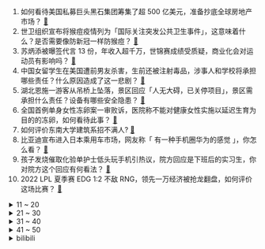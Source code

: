 1. 如何看待美国私募巨头黑石集团筹集了超 500 亿美元，准备抄底全球房地产市场？ [:link:](https://www.zhihu.com/question/544864005)
2. 世卫组织宣布将猴痘疫情列为「国际关注突发公共卫生事件」，这意味着什么？是否需要像防新冠一样防猴痘？ [:link:](https://www.zhihu.com/question/544967961)
3. 苏炳添被曝签代言 13 份，年收入超千万，世锦赛成绩受质疑，商业化会对运动员有影响吗？ [:link:](https://www.zhihu.com/question/543946224)
4. 中国女留学生在美国遭前男友杀害，生前还被注射毒品，涉事人和学校将承担哪些责任？什么原因造成了这一悲剧？ [:link:](https://www.zhihu.com/question/544938196)
5. 湖北恩施一游客从吊桥上坠落，景区回应「人无大碍，已关停项目」，景区需承担什么责任？设备有哪些安全隐患？ [:link:](https://www.zhihu.com/question/544915280)
6. 全国首例单身女性冻卵案一审败诉，医院称不能对健康女性实施以延迟生育为目的的冻卵，如何看待此事？ [:link:](https://www.zhihu.com/question/544928802)
7. 如何评价东南大学建筑系招不满人? [:link:](https://www.zhihu.com/question/544555904)
8. 比亚迪宣布进入日本乘用车市场，网友称「 有一种手机圈华为的感觉 」，你怎么看？ [:link:](https://www.zhihu.com/question/544607306)
9. 孩子发烧催取化验单护士低头玩手机引热议，院方回应是下班后的实习生，你对院方这个回应有何看法？ [:link:](https://www.zhihu.com/question/544936192)
10. 2022 LPL 夏季赛 EDG 1:2 不敌 RNG，领先一万经济被抢龙翻盘，如何评价这场比赛？ [:link:](https://www.zhihu.com/question/544952643)
<details>
<summary>11 ~ 20</summary>

11. 如何看待江西两名城管摔砸摊贩蔬菜，当地城管局称是无奈之举？暴力执法行为应当如何避免？ [:link:](https://www.zhihu.com/question/544743196)
12. 嘉兴一 KTV为增加收入提供有偿陪侍色情表演 143 人被抓，他们会受到什么处罚？如何加强监管？ [:link:](https://www.zhihu.com/question/544858170)
13. 为什么汉语中的「说服」一直读作 shuō 服，却有很多人念 shuì 服？ [:link:](https://www.zhihu.com/question/313282154)
14. 女子遇诈骗民警 11 轮苦劝无果，最终被骗 30 多万元，我们该如何提高防范意识避免类似事件的发生？ [:link:](https://www.zhihu.com/question/544862463)
15. 为什么像比尔·盖茨这样的人反而不戴劳力士或百达翡丽这样昂贵的手表？ [:link:](https://www.zhihu.com/question/420037280)
16. 为什么日本工匠精神在软件开发上没有体现？ [:link:](https://www.zhihu.com/question/544124280)
17. 29 省公布 2021 年出生人口，安徽 4 年下降 47.6%，多省份创数十年新低，受哪些因素影响？ [:link:](https://www.zhihu.com/question/544924057)
18. 老人旅游中猝死，亲属称曾因未购物被导游骂，旅行社否认有责，具体情况如何？ [:link:](https://www.zhihu.com/question/544912550)
19. 为什么我一点都不觉得克苏鲁神话恐怖呢？ [:link:](https://www.zhihu.com/question/427205970)
20. 都说共情能力是高级情绪，可是为什么共情能力却总让人痛苦？ [:link:](https://www.zhihu.com/question/365150016)
</details>
<details>
<summary>21 ~ 30</summary>

21. 如何看待国家医保局回应「医保基金不够致部分药品调出目录」，称当然不是，逐步将许多新药好药调进医保目录？ [:link:](https://www.zhihu.com/question/544876996)
22. 7 月 23 日「拉姆案」罪犯唐路被执行死刑，为什么家暴会演变成杀人？拉姆案还有哪些方面值得深思？ [:link:](https://www.zhihu.com/question/544866536)
23. 醒酒的方法有哪些？ [:link:](https://www.zhihu.com/question/536362230)
24. 油价上涨趋势下，买电车值得吗？ [:link:](https://www.zhihu.com/question/523486223)
25. 唐山再现打人事件，警方通报「双方吃饭时引起冲突，9 名违法嫌疑人均已到案」，具体情况如何？ [:link:](https://www.zhihu.com/question/544908461)
26. 网传女子患癌长蛆，丈夫利用其直播赚钱，警方回应「虐待系网友误解，其他问题正核实 」，事件具体情况如何？ [:link:](https://www.zhihu.com/question/544692653)
27. 四川什邡多名儿童检出腺病毒阳性，涉事游泳馆已被责令停业整顿，为何会出现这一情况？游泳馆将承担哪些责任？ [:link:](https://www.zhihu.com/question/544892786)
28. 如何看待许嵩参加《你好星期六》? [:link:](https://www.zhihu.com/question/541095540)
29. 电影《国产凌凌漆》当中，当周星驰被枪毙时，为什么周星驰给了警察点钱，就轻易地逃脱了？ [:link:](https://www.zhihu.com/question/28600649)
30. 专家表示「新冠疫苗的接种，不会引发白血病和糖尿病」，如何从医学角度进行解读？ [:link:](https://www.zhihu.com/question/544921229)
</details>
<details>
<summary>31 ~ 40</summary>

31. 为什么欧美游戏不喜欢带中国元素？ [:link:](https://www.zhihu.com/question/58193873)
32. 孩子3岁打算带他去环游中国一年，而不是入幼儿园，值得吗？ [:link:](https://www.zhihu.com/question/338107055)
33. 如何看待男乒频繁输外战？ [:link:](https://www.zhihu.com/question/544478600)
34. 部分 00 后和 10 后是否存在不太会用电脑的现象？电脑会被手机平板取代吗？ [:link:](https://www.zhihu.com/question/532026840)
35. 国内首次报告新冠疫苗接种不良事件发生率为 70.45/100万，略低于常规接种疫苗，这意味着什么？ [:link:](https://www.zhihu.com/question/544966274)
36. 对于计算机专业的大学生笔记本电脑有哪几款可推荐？在购买电脑时需注意什么？有什么硬性要求或建议吗? [:link:](https://www.zhihu.com/question/399089232)
37. 如何看待《原神》须弥前瞻短片02——细雨与飞沙 ？ [:link:](https://www.zhihu.com/question/544956610)
38. 电视剧《庭外》「盲区」部分（1-6 集）拍得如何？ [:link:](https://www.zhihu.com/question/543990875)
39. 粤港澳大湾区要成为中国实现「弯道超车」的主阵地，以区块链为代表的金融科技能在其中发挥什么样的作用？ [:link:](https://www.zhihu.com/question/544288961)
40. 重要突破，我国舰载无人直升机试飞成功，这说明什么？ [:link:](https://www.zhihu.com/question/544800620)
</details>
<details>
<summary>41 ~ 50</summary>

41. 枪杀安倍的嫌犯将接受精神鉴定，司法机关将根据结果决定是否对其提起诉讼，这意味着什么？ [:link:](https://www.zhihu.com/question/544895109)
42. 新高三学生怎么拒绝摆烂？ [:link:](https://www.zhihu.com/question/544889088)
43. 2022 女足东亚杯中国女足 1:1 战平韩国，如何评价本场比赛女足的表现？ [:link:](https://www.zhihu.com/question/544950348)
44. 2022年省考成绩发布，大家成绩怎么样？有何感想？ [:link:](https://www.zhihu.com/question/544651744)
45. 甘肃景泰一煤炭企业发生山体坍塌事故已致 10 人死亡，搜救结束，还有哪些信息需要关注？ [:link:](https://www.zhihu.com/question/544933022)
46. 新买的电脑需要注意什么？ [:link:](https://www.zhihu.com/question/46945957)
47. 什么是中国书法史上的巅峰之作？ [:link:](https://www.zhihu.com/question/313218201)
48. 你认为米饭与什么菜是绝配？ [:link:](https://www.zhihu.com/question/454643004)
49. 上学因为家里穷，不用交学费，会被同学歧视吗? [:link:](https://www.zhihu.com/question/544727249)
50. 大众 CEO 将于 8 月底离职，这将对该企业带来哪些影响？ [:link:](https://www.zhihu.com/question/544847771)
</details><details>
<summary>bilibili</summary>

1. 《原神》须弥前瞻短片02——细雨与飞沙 [:link:](//www.bilibili.com/video/BV1UU4y1i72S)
2. 这真的是碳基生物能吃的玩意吗？？？ [:link:](//www.bilibili.com/video/BV1194y1S7PP)
3. 当我第一次打开MC [:link:](//www.bilibili.com/video/BV16t4y157gM)
4. 我开了一家“免费”中国制造24小时快闪店！ [:link:](//www.bilibili.com/video/BV13F411K7Uu)
5. 耗时120天！潜入海底，拍下珊瑚5亿年的秘密！ [:link:](//www.bilibili.com/video/BV1m94y1S7ma)
6. 谁能想到被狗子带大的猫居然是这样？！ [:link:](//www.bilibili.com/video/BV1Gt4y1574b)
7. 豆瓣8.4却曾紧急撤档，上映后排片量低至1%，我必须抢救一下这部国产最佳！【洞察社会系列77】 [:link:](//www.bilibili.com/video/BV1Jr4y1778F)
8. 《 最 伟 大 的 主 C 》 [:link:](//www.bilibili.com/video/BV1zG411n7Ww)
9. 东 汉 变 种 人 [:link:](//www.bilibili.com/video/BV1ZB4y1Y7Hm)
10. 泡泡糖机里有那些口味？那些up主在美国品尝过的【猫和老鼠】美食 [:link:](//www.bilibili.com/video/BV1Ed4y1S7Xo)
<details>
<summary>11 ~ 20</summary>

11. 满分神作！没看过这个故事，就不能算看过《世界奇妙物语》！从过去开始的日记 [:link:](//www.bilibili.com/video/BV1RY4y1L7iN)
12. “王大队长给我耍把戏” [:link:](//www.bilibili.com/video/BV1G34y1n7HJ)
13. 这不比职场偶像剧好嗑？笨蛋美人和她的冤种搭档，收拾烂摊子、吃醋、护妻，好宠好甜好晋江！！！ [:link:](//www.bilibili.com/video/BV1Ma411u7YJ)
14. 舅舅我啊，最喜欢二次元了！ [:link:](//www.bilibili.com/video/BV1Wa411D74Q)
15. 一定要和喜欢的人坐双层火车去大理！！！ [:link:](//www.bilibili.com/video/BV13a411u7eK)
16. 越 努 力，越 滋 润？ [:link:](//www.bilibili.com/video/BV1Ea411D7zB)
17. 我的猫被盗视频了，被400万人点赞 [:link:](//www.bilibili.com/video/BV1Sd4y1Q73u)
18. 没想到，我有了新的爷爷。 [:link:](//www.bilibili.com/video/BV1Hd4y1S76L)
19. 约 尔 蹦 迪 2.0，跳 极 乐 净 土！❤️【咬人猫】 [:link:](//www.bilibili.com/video/BV13W4y127j6)
20. 【真人版火影】超 级 还 原！ [:link:](//www.bilibili.com/video/BV1aN4y1j7FR)
</details>
<details>
<summary>21 ~ 30</summary>

21. 240s 每次 都会  很开心 [:link:](//www.bilibili.com/video/BV1A94y1X7Ds)
22. 坤 坤 打 美 国 人 [:link:](//www.bilibili.com/video/BV1mG411n7Xu)
23. 🐓鸡你太美，但是已黑化🐓 [:link:](//www.bilibili.com/video/BV1iG411n7EE)
24. 狗头吧的秘密武器！1000层高利贷！叠Q新理解！【垃圾英雄拯救计划】 [:link:](//www.bilibili.com/video/BV1ye4y197SF)
25. 透明手表。下集预告 [:link:](//www.bilibili.com/video/BV1Da411S7gt)
26. 最好看的发型，我给每个人都找到了！【晓观】 [:link:](//www.bilibili.com/video/BV18B4y187RR)
27. 《焦糖布丁》，今天up请假一天，由理查德-蚊代做夏日甜品 [:link:](//www.bilibili.com/video/BV1Mr4y1L7Qd)
28. 【时代少年团】《时代夏令营》03：水上的卧龙凤雏们 [:link:](//www.bilibili.com/video/BV1X94y1S7dp)
29. 吕宋岛上如何玩骑兵？【小约翰】 [:link:](//www.bilibili.com/video/BV1Rg411Z7LV)
30. 《崩坏：星穹铁道》EP：「失控」 [:link:](//www.bilibili.com/video/BV13S4y1E78K)
</details>
<details>
<summary>31 ~ 40</summary>

31. 这 就 是 真 的 暑 假 吗？ [:link:](//www.bilibili.com/video/BV1GB4y1e7Uu)
32. 兄弟齐心，七百来斤 [:link:](//www.bilibili.com/video/BV1QG411n77R)
33. 我就穿个反浩克去漫展 应该不过分吧？ [:link:](//www.bilibili.com/video/BV1U34y1J7Hi)
34. 【罗翔X papi酱X LKs】聊聊自己。28岁的我只有一碗粉…【确实该聊聊】 [:link:](//www.bilibili.com/video/BV1Wd4y1Q7PT)
35. 狼人傻 [:link:](//www.bilibili.com/video/BV1zd4y1Q7BE)
36. 叮叮：首先我没有惹你们任何人 [:link:](//www.bilibili.com/video/BV1Xa411M7M7)
37. 完整版来喽 [:link:](//www.bilibili.com/video/BV1ia411M7XQ)
38. 只要获得成就，重力就会「随 机 翻 转 」？？ [:link:](//www.bilibili.com/video/BV1bN4y1j72D)
39. 【 我真是服了你这个老六 】 [:link:](//www.bilibili.com/video/BV1CG411n7JQ)
40. 这游戏画风变的我猝不及防 [:link:](//www.bilibili.com/video/BV1fU4y1i7JA)
</details>
<details>
<summary>41 ~ 50</summary>

41. 【海绵宝宝】耍把戏 [:link:](//www.bilibili.com/video/BV1Ne4y197WK)
42. 主线动画《明日方舟：黎明前奏》先导PV2 [:link:](//www.bilibili.com/video/BV1RS4y177yB)
43. 这次是真的来帮你们戒猫的！ [:link:](//www.bilibili.com/video/BV1BY4y1L7MM)
44. 山竹：我没惹过你们任何人 [:link:](//www.bilibili.com/video/BV13T411E7Xv)
45. 夏日利器，好吃不腻！ [:link:](//www.bilibili.com/video/BV1pV4y1J78D)
46. 她问我能不能去对面蛋糕店扫码换零钱给她的时候 心里突然难过了一下 [:link:](//www.bilibili.com/video/BV1fF411K7Yr)
47. 超意兴   厨子探店¥122 [:link:](//www.bilibili.com/video/BV13S4y1E7jB)
48. 这样的结局是老板万万没想到的 [:link:](//www.bilibili.com/video/BV14V4y177Mo)
49. 白鲟被正式宣布灭绝！ [:link:](//www.bilibili.com/video/BV1BN4y1j7xR)
50. 她一直这么勇吗？ [:link:](//www.bilibili.com/video/BV1hd4y1S7Fs)
</details>
<details>
<summary>51 ~ 60</summary>

51. 扫雷，但是是真人3D版！ [:link:](//www.bilibili.com/video/BV1o34y1J7sN)
52. 大家好，我是SUPER JUNIOR的银赫，我来B站啦！我的生日会我来布置？关于生日直播的幕后故事 [:link:](//www.bilibili.com/video/BV1UG411n7Li)
53. 【原神最值收藏系列】全角色等级突破特产收集！全网最舒适领跑~ [:link:](//www.bilibili.com/video/BV1pV4y177Sj)
54. Bet On Me 演出版来啦！在渥太华蹦蹦跳跳，音乐超有魔力！ [:link:](//www.bilibili.com/video/BV1oB4y1Y7Xi)
55. 【原神金苹果群岛】(182+1)宝箱全收集重制版！原神2.8限时海岛！精准分类，路线规划！全网最贴心的金苹果群岛宝箱攻略！ [:link:](//www.bilibili.com/video/BV17V4y177Bs)
56. 上课睡觉可不好 想个办法让她醒过来 [:link:](//www.bilibili.com/video/BV1YG411n7nj)
57. 他救下两条人命，却被人诬告上法庭？｜正义的算法 [:link:](//www.bilibili.com/video/BV12r4y1774S)
58. 《不是好友 胜似好友》 [:link:](//www.bilibili.com/video/BV1J94y1X7SE)
59. 爽！边迷路边吃超辣美食的感觉，只能在9D重庆体验到！ [:link:](//www.bilibili.com/video/BV12V4y1J7GM)
60. 一个男生如果狠在意你…… [:link:](//www.bilibili.com/video/BV1NY4y1j7EP)
</details>
<details>
<summary>61 ~ 70</summary>

61. 【鉴定热门】百万粉女网红居然吃国家二级保护动物大白鲨？网红降温喷雾竟是石油液化气做的！ [:link:](//www.bilibili.com/video/BV1Pr4y177Bn)
62. 重生之旅店老板 [:link:](//www.bilibili.com/video/BV1mN4y1j7Cj)
63. 可查可解绑！看看你的手机号绑定了多少账号 [:link:](//www.bilibili.com/video/BV1RB4y187XM)
64. 整蛊！女友当着丈母娘的面把我脖子掰折了？她又被揍了！ [:link:](//www.bilibili.com/video/BV1J34y1n7A9)
65. 一份属于原魔玩家的海岛彩蛋 [:link:](//www.bilibili.com/video/BV1RU4y1i7cM)
66. 原神金苹果群岛玩家摆烂现状 [:link:](//www.bilibili.com/video/BV1gW4y1U7Fh)
67. 【绝对演绎x黄诗扶】但把我一生所有的眼泪还他丨《天上掉下个林妹妹》 [:link:](//www.bilibili.com/video/BV13B4y1Y7Sh)
68. 《如何公平的关闭小孩电脑》 [:link:](//www.bilibili.com/video/BV1oT41177eC)
69. 坚持自律的1942天！今天开龙脊一不小心开到了“腰王”的基地，开启了我们二人的欢乐时光啊哈哈～ [:link:](//www.bilibili.com/video/BV1xS4y177ef)
70. 山东动物园黑熊被传已成精？学人走路冒充游客，爱喝啤酒9瓶不醉 [:link:](//www.bilibili.com/video/BV17g411Z7XL)
</details>
<details>
<summary>71 ~ 80</summary>

71. 《 亲 妈 级 红 烧 肉 教 程 》 [:link:](//www.bilibili.com/video/BV1dB4y1Y7ZW)
72. 要不要和我来一把刺激的黑暗游戏【水无月菌】 [:link:](//www.bilibili.com/video/BV12g411Z7FL)
73. 咳咳。知道短了。以后努力长一点。 [:link:](//www.bilibili.com/video/BV13e4y1971U)
74. 整个世界都是岩浆！这也能生存？我的世界 [:link:](//www.bilibili.com/video/BV1kB4y1Y7t7)
75. “ 冰  块  刺  客 2.0 ” [:link:](//www.bilibili.com/video/BV1RB4y1a7Bb)
76. 霸屏30个暑假！它的好看之处原来在这里！《新白娘子传奇》P1 [:link:](//www.bilibili.com/video/BV1zr4y177zZ)
77. 绕城一时爽，全家……就不会有啥好下场了嘛 [:link:](//www.bilibili.com/video/BV1Y94y1Q7hf)
78. 和日本女友异地3年，我胖成了200斤！再见面去她家后... [:link:](//www.bilibili.com/video/BV1zN4y1j772)
79. 【张傲月X吕洞宾】我有一剑，可问天下！全国舞蹈冠军的神仙演绎！ [:link:](//www.bilibili.com/video/BV1mB4y187YB)
80. 【第五人格】新求生者古董商——技能展示视频 [:link:](//www.bilibili.com/video/BV1La411D7YH)
</details>
<details>
<summary>81 ~ 90</summary>

81. 整蛊！第一次带父母去见山城小栗旬，爸爸沉默了..... [:link:](//www.bilibili.com/video/BV1Ka411M7Gm)
82. 后背长痘、鸡皮，身上油乎乎痒痒的？全是螨虫在做怪！ [:link:](//www.bilibili.com/video/BV1Mr4y1L7Yq)
83. 听说每个人的记忆里是否都有一位这样的老师... [:link:](//www.bilibili.com/video/BV14d4y1Q7Nf)
84. 都表示函数，为啥初中用y，高中用f(x)?【初高中衔接】 [:link:](//www.bilibili.com/video/BV1Cd4y1S7Sx)
85. 新疆真的没法玩儿，在新疆的生活啊啊啊啊…… [:link:](//www.bilibili.com/video/BV1bV4y1J7ab)
86. 自己乖乖吃肠肠，不争不抢吃一根拿一根 [:link:](//www.bilibili.com/video/BV1xr4y177F1)
87. 我就想学工科我有什么错… [:link:](//www.bilibili.com/video/BV1Ld4y1S7q6)
88. 《十面埋伏》 [:link:](//www.bilibili.com/video/BV1id4y1S7yM)
89. 她一直这么会说怪话吗？ [:link:](//www.bilibili.com/video/BV1pB4y1Y7fU)
90. 【散人】流浪猫猫 末世大冒险《stray》（已更新P3） [:link:](//www.bilibili.com/video/BV1jY4y1j7yx)
</details>
<details>
<summary>91 ~ 100</summary>

91. 大妈聊天经常故意： [:link:](//www.bilibili.com/video/BV1Cd4y1S7ed)
92. 手把手教大家写遗嘱 [:link:](//www.bilibili.com/video/BV1HS4y1E7Dt)
93. 人生建议 不要喝醉了玩百里守约 [:link:](//www.bilibili.com/video/BV11G411n7dW)
94. 【荒野大镖客2】我的亚瑟比任何人都需要救赎（第十期） [:link:](//www.bilibili.com/video/BV1fB4y1a72D)
95. 全身上下只有嘴吧是硬的 [:link:](//www.bilibili.com/video/BV1qW4y117fT)
96. 来吧，另一个我！ [:link:](//www.bilibili.com/video/BV1s34y1J7TX)
97. 五连绝世！这就是终结孙策 [:link:](//www.bilibili.com/video/BV16U4y1i7rj)
98. 《小陈总之潇洒不是摆烂》 [:link:](//www.bilibili.com/video/BV1KB4y1e73F)
99. 明日方舟小动画[分冰棍] [:link:](//www.bilibili.com/video/BV13g411Z7G1)
100. 如何把篮球和鸡联系在一起？ [:link:](//www.bilibili.com/video/BV1iS4y177Ge)
</details></details>